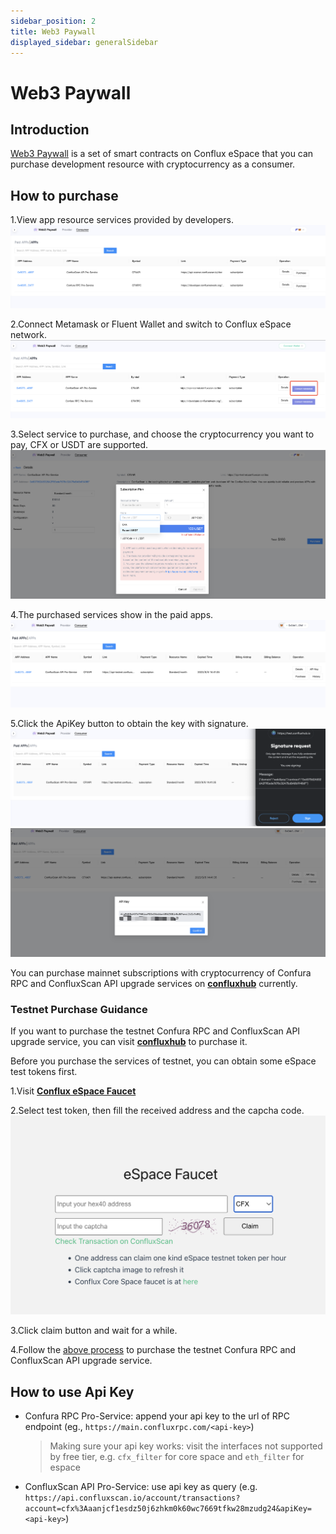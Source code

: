 ```yaml
---
sidebar_position: 2
title: Web3 Paywall
displayed_sidebar: generalSidebar
---
```

# Web3 Paywall

## Introduction
[Web3 Paywall](https://confluxhub.io/payment/consumer/paid-apps) is a set of smart contracts on Conflux eSpace that you can purchase development resource with cryptocurrency as a consumer.

## How to purchase

1.View app resource services provided by developers.
![applist](./img/applist.png)

2.Connect Metamask or Fluent Wallet and switch to Conflux eSpace network.
![connectwallet](./img/connectwallet.png)

3.Select service to purchase, and choose the cryptocurrency you want to pay, CFX or USDT are supported.
![purchase](./img/purchase.png)

4.The purchased services show in the paid apps.
![padlist](./img/paidlist.png)

5.Click the ApiKey button to obtain the key with signature.
![sign](./img/sign.png)
![apikey](./img/apikey.png)

You can purchase mainnet subscriptions with cryptocurrency of Confura RPC and ConfluxScan API upgrade services on [**confluxhub**](https://confluxhub.io/payment/consumer/apps) currently.

### Testnet Purchase Guidance

If you want to purchase the testnet Confura RPC and ConfluxScan API upgrade service, you can visit [**confluxhub**](https://test.confluxhub.io/payment/consumer/apps) to purchase it.

Before you purchase the services of testnet, you can obtain some eSpace test tokens first.

1.Visit [**Conflux eSpace Faucet**](https://efaucet.confluxnetwork.org/)

2.Select test token, then fill the received address and the capcha code.
![faucet](./img/faucet.png)

3.Click claim button and wait for a while.

4.Follow the [above process](#how-to-purchase) to purchase the testnet Confura RPC and ConfluxScan API upgrade service.

## How to use Api Key

- Confura RPC Pro-Service: append your api key to the url of RPC endpoint (eg., `https://main.confluxrpc.com/<api-key>`)
  > Making sure your api key works: visit the interfaces not supported by free tier, e.g. `cfx_filter` for core space and `eth_filter` for espace

- ConfluxScan API Pro-Service: use api key as query (e.g. `https://api.confluxscan.io/account/transactions?account=cfx%3Aaanjcf1esdz50j6zhkm0k60wc7669tfkw28mzudg24&apiKey=<api-key>`)
